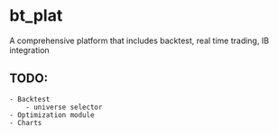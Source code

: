# bt_plat
A comprehensive platform that includes backtest, real time trading, IB integration

## TODO:
    - Backtest
        - universe selector
    - Optimization module
    - Charts


